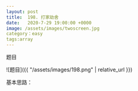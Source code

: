 ```yaml
---
layout: post
title:  198. 打家劫舍
date:   2020-7-29 19:00:00 +0000
image: /assets/images/twoscreen.jpg
category：easy
tags:array
---
```

题目

![题目]({{ "/assets/images/198.png" | relative_url }})



基本思路：